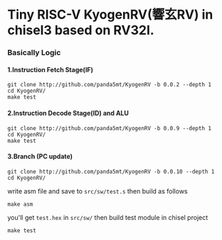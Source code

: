 Tiny RISC-V KyogenRV(響玄RV) in chisel3 based on RV32I.
=======================
### Basically Logic 
#### 1.Instruction Fetch Stage(IF)  
```
git clone http://github.com/panda5mt/KyogenRV -b 0.0.2 --depth 1 
cd KyogenRV/
make test
```
#### 2.Instruction Decode Stage(ID) and ALU
```
git clone http://github.com/panda5mt/KyogenRV -b 0.0.9 --depth 1 
cd KyogenRV/
make test
```
#### 3.Branch (PC update)
```
git clone http://github.com/panda5mt/KyogenRV -b 0.0.10 --depth 1 
cd KyogenRV/
```

write asm file and save to <code>src/sw/test.s</code>
then build as follows 

```
make asm
```
you'll get <code>test.hex</code> in <code>src/sw/</code>
then build test module in chisel project
```
make test
```
